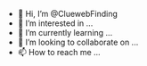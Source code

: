 - 👋 Hi, I’m @CluewebFinding
- 👀 I’m interested in ...
- 🌱 I’m currently learning ...
- 💞️ I’m looking to collaborate on ...
- 📫 How to reach me ...

<!---
CluewebFinding/CluewebFinding is a ✨ special ✨ repository because its `README.md` (this file) appears on your GitHub profile.
You can click the Preview link to take a look at your changes.
--->
